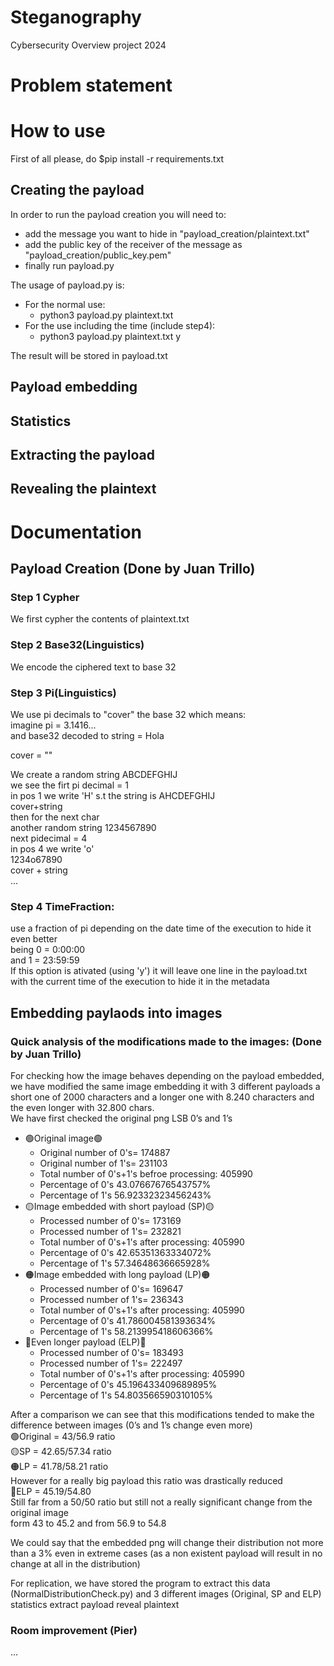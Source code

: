 # Steganography
Cybersecurity Overview project 2024

# Problem statement


# How to use 
First of all please, do $pip install -r requirements.txt  

## Creating the payload
In order to run the payload creation you will need to:
- add the message you want to hide in "payload_creation/plaintext.txt"  
- add the public key of the receiver of the message as "payload_creation/public_key.pem"
- finally run payload.py 

The usage of payload.py is:  
- For the normal use:  
    - python3 payload.py plaintext.txt  
- For the use including the time (include step4):  
    - python3 payload.py plaintext.txt y  

The result will be stored in payload.txt  

## Payload embedding  
## Statistics  
## Extracting the payload  
## Revealing the plaintext  

# Documentation  
## Payload Creation (Done by Juan Trillo)

### Step 1 Cypher
We first cypher the contents of plaintext.txt

### Step 2 Base32(Linguistics)
We encode the ciphered text to base 32

### Step 3 Pi(Linguistics)
We use pi decimals to "cover" the base 32 which means:  
imagine pi = 3.1416...  
and base32 decoded to string = Hola  

cover = ""  

We create a random string ABCDEFGHIJ  
we see the firt pi decimal = 1  
in pos 1 we write 'H' s.t the string is AHCDEFGHIJ  
cover+string  
then for the next char  
another random string 1234567890  
next pidecimal = 4  
in pos 4 we write 'o'  
1234o67890  
cover + string  
...  


### Step 4 TimeFraction: 
use a fraction of pi depending on the date time of the execution to hide it even better   
being 0 = 0:00:00  
and 1 = 23:59:59  
If this option is ativated (using 'y') it will leave one line in the payload.txt with the current time of the execution to hide it in the metadata  


## Embedding paylaods into images


### Quick analysis of the modifications made to the images: (Done by Juan Trillo)
For checking how the image behaves depending on the payload embedded, we have modified the same image embedding it with 3 different  payloads a short one of 2000 characters and a longer one with 8.240 characters  and the even longer with 32.800 chars.  
We have first checked the original png LSB 0’s and 1’s  

- 🟢Original image🟢  
    - Original number of 0's= 174887  
    - Original number of 1's= 231103  
    - Total number of 0's+1's befroe processing: 405990  
    - Percentage of 0's 43.07667676543757%  
    - Percentage of 1's 56.92332323456243%  
- 🟡Image embedded with short payload (SP)🟡  
    - Processed number of 0's= 173169  
    - Processed number of 1's= 232821  
    - Total number of 0's+1's after processing: 405990  
    - Percentage of 0's 42.65351363334072%  
    - Percentage of 1's 57.34648636665928%  
- 🟠Image embedded with long payload (LP)🟠  
    - Processed number of 0's= 169647  
    - Processed number of 1's= 236343  
    - Total number of 0's+1's after processing: 405990  
    - Percentage of 0's 41.786004581393634%  
    - Percentage of 1's 58.213995418606366%  
- 🔴Even longer payload (ELP)🔴  
    - Processed number of 0's= 183493  
    - Processed number of 1's= 222497  
    - Total number of 0's+1's after processing: 405990  
    - Percentage of 0's 45.196433409689895%  
    - Percentage of 1's 54.803566590310105%  
  
After a comparison we can see that this modifications tended to make the difference between images (0’s and 1’s change even more)  
🟢Original = 43/56.9 ratio  
🟡SP = 42.65/57.34 ratio  
🟠LP = 41.78/58.21 ratio  
However for a really big payload this ratio was drastically reduced  
🔴ELP = 45.19/54.80  
Still far from a 50/50 ratio but still not a really significant change from the original image  
form 43 to 45.2 and from 56.9 to 54.8  
  
We could say that the embedded png will change their distribution not more than a 3% even in extreme cases (as a non existent payload will result in no change at all in the distribution)  
  
For replication, we have stored the program to extract this data (NormalDistributionCheck.py) and 3 different images (Original, SP and ELP)  
statistics
extract payload
reveal plaintext







### Room improvement (Pier)
...